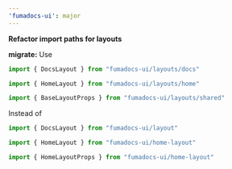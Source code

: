 ```yaml
---
'fumadocs-ui': major
---
```


**Refactor import paths for layouts**

**migrate:** Use

```ts
import { DocsLayout } from "fumadocs-ui/layouts/docs"

import { HomeLayout } from "fumadocs-ui/layouts/home"

import { BaseLayoutProps } from "fumadocs-ui/layouts/shared"
```

Instead of

```ts
import { DocsLayout } from "fumadocs-ui/layout"

import { HomeLayout } from "fumadocs-ui/home-layout"

import { HomeLayoutProps } from "fumadocs-ui/home-layout"
```
